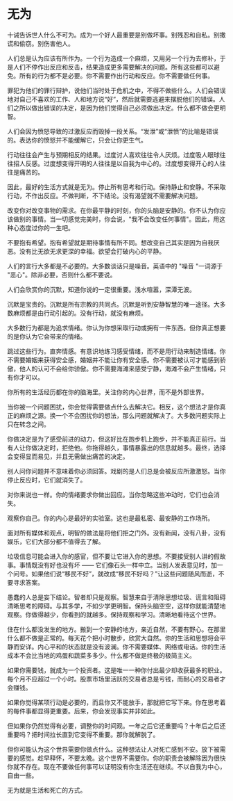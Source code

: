 # 无为

十诫告诉世人什么不可为。成为一个好人最重要是别做坏事。别残忍和自私。别撒谎和偷窃。别伤害他人。

人们总是认为应该有所作为。一个行为造成一个麻烦，又用另一个行为去修补，于是人们不停作出反应和反击，结果造成更多需要解决的问题。所有这些都可以避免。所有的行为都不是必要。你不需要作出行动和反应。你不需要做任何事。

罪犯为他们的罪行辩护，说他们当时处于危机之中，不得不做些什么。人们会错误地对自己不喜欢的工作、人和地方说“好”，然后就需要逃避来摆脱他们的错误。人们之所以做出错误的决定，是因为他们觉得自己必须做出决定。什么都不做会更明智。

人们会因为愤怒导致的过激反应而毁掉一段关系。“发泄”或“泄愤”的比喻是错误的。表达你的愤怒并不能缓解它，只会让你更生气。

行动往往会产生与预期相反的结果。过度讨人喜欢往往令人厌烦。过度吸人眼球往往招人反感。过度想变得开明的人往往是以自我为中心的。过度想变得开心的人往往是痛苦的。

因此，最好的生活方式就是无为。停止所有思考和行动。保持静止和安静。不采取行动，不作出反应。不做判断，不下结论。没有渴望就不需要解决问题。

改变你对改变事物的需求。在你最平静的时刻，你的头脑是安静的。你不认为你应该做别的事情。当一切感觉完美时，你会说，"我不会改变任何事情"。因此，用这种心态度过你的一生吧。

不要抱有希望。抱有希望就是期待事情有所不同。想改变自己其实是因为自我厌恶。没有比无欲无求更深的幸福。欲望会打破内心的平静。

人们的言行大多都是不必要的。大多数谈话只是噪音。英语中的 "噪音 "一词源于 "恶心"。除非必要，否则什么都不要说。

人们会欣赏你的沉默，知道你说的一定很重要。浅水喧嚣，深潭无波。

沉默是宝贵的。沉默是所有宗教的共同点。沉默是听到安静智慧的唯一途径。大多数麻烦都是由行动引起的。没有行动，就没有麻烦。

大多数行为都是为追求情绪。你认为你想采取行动或拥有一件东西。但你真正想要的是你认为它会带来的情绪。

跳过这些行为。直奔情感。有意识地练习感受情绪，而不是用行动来制造情绪。你不需要婚姻来获得安全感，婚姻并不能让你有安全感。你不需要被认可才能感到骄傲，他人的认可不会给你骄傲。你不需要海滩来感受宁静，海滩不会产生情绪，只有你才可以。

你所有的生活经历都在你的脑海里。关注你的内心世界，而不是外部世界。

当你被一个问题困扰，你会觉得需要做点什么去解决它。相反，这个想法才是你真正的麻烦之源。换一个不会困扰你的想法，那么问题就解决了。大多数问题实际上只在转念之间。

你做决定是为了感受前进的动力，但这好比在跑步机上跑步，并不能真正前行。当有人让你做决定时，拒绝他。你拖得越久，事情暴露出的信息就越多。最终，选择会变得显而易见，并且无需做出痛苦的决定。

别人问你问题并不意味着你必须回答。戏剧的是人们总是会被反应所激激怒。当你停止反应时，它们就消失了。

对你来说也一样。你的情绪要求你做出回应。当你忽略这些冲动时，它们也会消失。

观察你自己。你的内心是最好的实验室。这也是最私密、最安静的工作场所。

面对所有媒体和观点，明智的做法是将他们拒之门外。没有新闻，没有八卦，没有娱乐，它们大部分都不值得去了解。

垃圾信息可能会进入你的感官，但不要让它进入你的思想。不要接受别人讲的假故事。事情既没有好也没有坏 —— 它们像石头一样中立。当别人发表意见时，加一个问号。如果他们说“移民不好”，就改成“移民不好吗？”让这些问题随风而逝，不要寻求答案。

愚蠢的人总是妄下结论。智者却只是观察。智慧来自于清除思想垃圾、谎言和阻碍清晰思考的障碍。与其多学，不如少学更明智。保持头脑空空，这样你就能清楚地观察。你做得越少，你看到的就越多。保持观察和学习。清晰地看待这个世界。

住在什么都没发生的地方。搬到一个安静的地方，亲近自然，不要有野心。在那里什么都不做是正常的。每天花个把小时散步，欣赏大自然。你的生活和思想将会平静而安详。内心平和的状态就是没有波澜。你不需要媒体、网络或电话。你的生活成本不会比当地的鸡蛋和蔬菜多多少。什么都不做是终极的极简主义。

如果你需要钱，就成为一个投资者。这是唯一一种你付出最少却收获最多的职业。每个月不应超过一个小时。股票市场里活跃的交易者总是亏钱，而耐心的交易者才会赚钱。

如果你觉得某项行动是必要的，而且你又不能放手，那就把它写下来。你在思考着的每件事都显得更重要。后来，你会发现事实并非如此。

但如果你仍然觉得有必要，调整你的时间观。一年之后它还重要吗？十年后之后还重要吗？把时间拉长直到它变得不重要。那你就解脱了。

但你可能认为这个世界需要你做点什么。这种想法让人对死亡感到不安。放下被需要的感觉。趁早释怀，不要太晚。这个世界不需要你。你的职责会被解除因为很快你就不存在。现在不要做任何事可以证明没有你生活还在继续。不以自我为中心，自由一些。

无为就是生活和死亡的方式。
